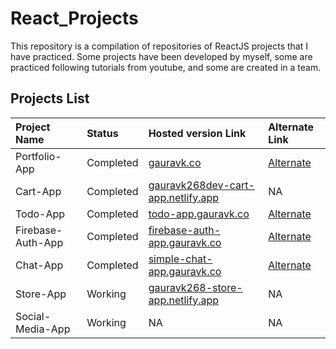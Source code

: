 # React_Projects
This repository is a compilation of repositories of ReactJS projects that I have practiced. Some projects have been developed by myself, some are practiced following tutorials from youtube, and some are created in a team.

## Projects List

| Project Name | Status | Hosted version Link | Alternate Link |
| :--- | :---- | :--- | :--- |
| Portfolio-App | Completed | [gauravk.co](https://gauravk.co) | [Alternate](https://gauravk268.netlify.app) |
| Cart-App | Completed | [gauravk268dev-cart-app.netlify.app](https://gauravk268dev-cart-app.netlify.app) | NA |
| Todo-App | Completed | [todo-app.gauravk.co](https://todo-app.gauravk.co) | [Alternate](https://gauravk268-todo-app.netlify.app) |
| Firebase-Auth-App | Completed | [firebase-auth-app.gauravk.co](https://firebase-auth-app.gauravk.co) | [Alternate](https://gauravk268-firebase-auth-app.netlify.app) | 
| Chat-App | Completed | [simple-chat-app.gauravk.co](https://simple-chat-app.gauravk.co) | [Alternate](https://gauravk268-simple-chat-app.netlify.app) | 
| Store-App | Working | [gauravk268-store-app.netlify.app](https://gauravk268-store-app.netlify.app) | NA |
| Social-Media-App | Working | NA | NA |
